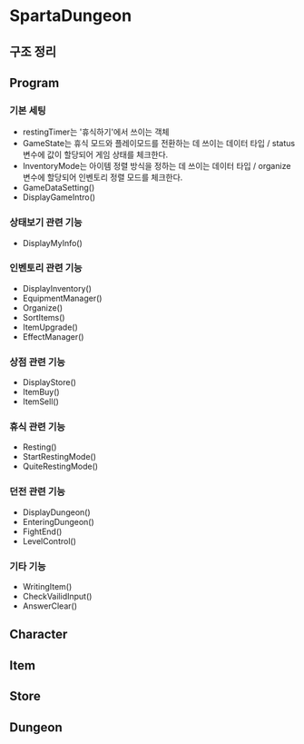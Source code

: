 # SpartaDungeon

## 구조 정리

## Program

### 기본 세팅
- restingTimer는 '휴식하기'에서 쓰이는 객체
- GameState는 휴식 모드와 플레이모드를 전환하는 데 쓰이는 데이터 타입 / status 변수에 값이 할당되어 게임 상태를 체크한다.
- InventoryMode는 아이템 정렬 방식을 정하는 데 쓰이는 데이터 타입 / organize 변수에 할당되어 인벤토리 정렬 모드를 체크한다.
- GameDataSetting()
- DisplayGameIntro()

### 상태보기 관련 기능

- DisplayMyInfo()

### 인벤토리 관련 기능
- DisplayInventory()
- EquipmentManager()
- Organize()
- SortItems()
- ItemUpgrade()
- EffectManager()

### 상점 관련 기능
- DisplayStore()
- ItemBuy()
- ItemSell()

### 휴식 관련 기능
- Resting()
- StartRestingMode()
- QuiteRestingMode()

### 던전 관련 기능
- DisplayDungeon()
- EnteringDungeon()
- FightEnd()
- LevelControl()

### 기타 기능
- WritingItem()
- CheckVailidInput()
- AnswerClear()

## Character

## Item

## Store

## Dungeon



